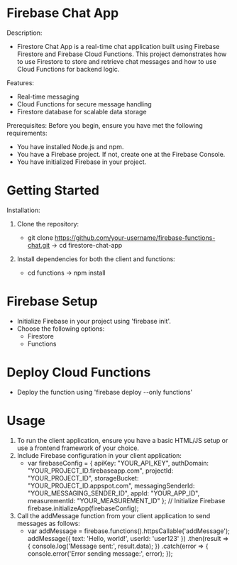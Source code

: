 # Firebase Chat App
Description:
- Firestore Chat App is a real-time chat application built using Firebase Firestore and Firebase Cloud Functions. This project demonstrates how to use Firestore to store and retrieve chat messages and how to use Cloud Functions for backend logic.

Features:
- Real-time messaging
- Cloud Functions for secure message handling
- Firestore database for scalable data storage

Prerequisites:
Before you begin, ensure you have met the following requirements:

- You have installed Node.js and npm.
- You have a Firebase project. If not, create one at the Firebase Console.
- You have initialized Firebase in your project.

# Getting Started
Installation: 
1. Clone the repository:
   - git clone https://github.com/your-username/firebase-functions-chat.git -> cd firestore-chat-app
     
2. Install dependencies for both the client and functions:
   - cd functions -> npm install

# Firebase Setup
- Initialize Firebase in your project using 'firebase init'.
- Choose the following options:
  - Firestore
  - Functions

# Deploy Cloud Functions
- Deploy the function using 'firebase deploy --only functions'

# Usage
1. To run the client application, ensure you have a basic HTML/JS setup or use a frontend framework of your choice.
2. Include Firebase configuration in your client application:
   - var firebaseConfig = {
  apiKey: "YOUR_API_KEY",
  authDomain: "YOUR_PROJECT_ID.firebaseapp.com",
  projectId: "YOUR_PROJECT_ID",
  storageBucket: "YOUR_PROJECT_ID.appspot.com",
  messagingSenderId: "YOUR_MESSAGING_SENDER_ID",
  appId: "YOUR_APP_ID",
  measurementId: "YOUR_MEASUREMENT_ID"
};
// Initialize Firebase
firebase.initializeApp(firebaseConfig);
3. Call the addMessage function from your client application to send messages as follows:
   - var addMessage = firebase.functions().httpsCallable('addMessage');
addMessage({ text: 'Hello, world!', userId: 'user123' })
  .then(result => {
    console.log('Message sent:', result.data);
  })
  .catch(error => {
    console.error('Error sending message:', error);
  });




